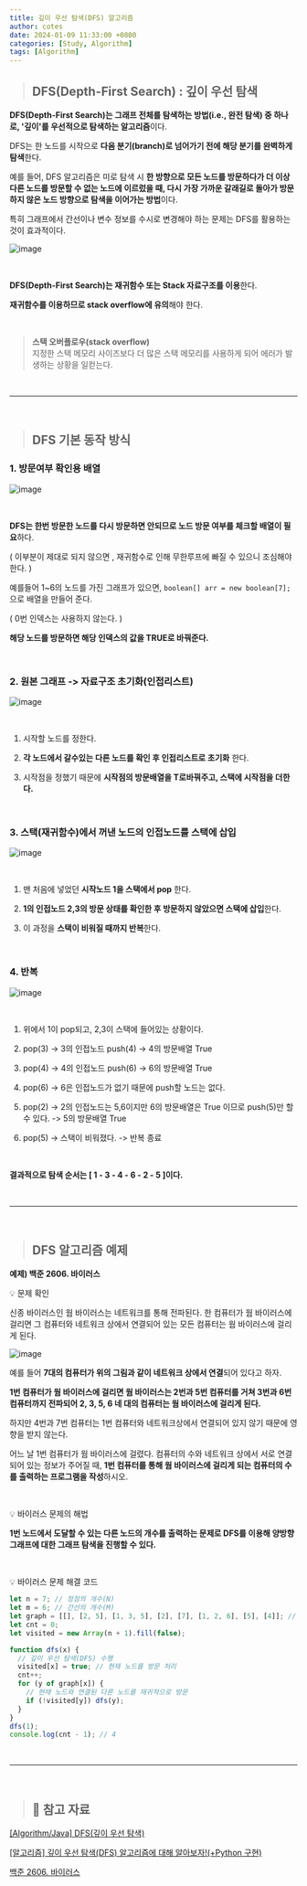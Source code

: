 ```yaml
---
title: 깊이 우선 탐색(DFS) 알고리즘
author: cotes
date: 2024-01-09 11:33:00 +0800
categories: [Study, Algorithm]
tags: [Algorithm]
---
```


> ## DFS(Depth-First Search) : 깊이 우선 탐색

**DFS(Depth-First Search)는 그래프 전체를 탐색하는 방법(i.e., 완전 탐색) 중 하나로, '깊이'를 우선적으로 탐색하는 알고리즘**이다.

DFS는 한 노드를 시작으로 **다음 분기(branch)로 넘어가기 전에 해당 분기를 완벽하게 탐색**한다.

예를 들어, DFS 알고리즘은 미로 탐색 시 **한 방향으로 모든 노드를 방문하다가 더 이상 다른 노드를 방문할 수 없는 노드에 이르렀을 때, 다시 가장 가까운 갈래길로 돌아가 방문하지 않은 노드 방향으로 탐색을 이어가는 방법**이다.

특히 그래프에서 간선이나 변수 정보를 수시로 변경해야 하는 문제는 DFS를 활용하는 것이 효과적이다.

![image](https://github.com/hajung00/Algorithm/assets/66300154/514527d5-820c-4721-862f-0a055f23aa0e)

<br/>

**DFS(Depth-First Search)는 재귀함수 또는 Stack 자료구조를 이용**한다.

**재귀함수를 이용하므로 stack overflow에 유의**해야 한다.

<br/>

> **스택 오버플로우(stack overflow)**<br/>
> 지정한 스택 메모리 사이즈보다 더 많은 스택 메모리를 사용하게 되어 에러가 발생하는 상황을 일컫는다.

<br/>

---

<br/>

> ## DFS 기본 동작 방식

### 1. 방문여부 확인용 배열

![image](https://github.com/hajung00/Algorithm/assets/66300154/535c8d8f-1239-4c47-b5c0-627aca7bd95f)

<br/>

**DFS는 한번 방문한 노드를 다시 방문하면 안되므로 노드 방문 여부를 체크할 배열이 필요**하다.

( 이부분이 제대로 되지 않으면 , 재귀함수로 인해 무한루프에 빠질 수 있으니 조심해야 한다. )

예를들어 1~6의 노드를 가진 그래프가 있으면, `boolean[] arr = new boolean[7];` 으로 배열을 만들어 준다.

( 0번 인덱스는 사용하지 않는다. )

**해당 노드를 방문하면 해당 인덱스의 값을 TRUE로 바꿔준다.**

<br/>

### 2. 원본 그래프 -> 자료구조 초기화(인접리스트)

![image](https://github.com/hajung00/Algorithm/assets/66300154/5755746d-db8a-4337-aa48-0dea32427831)

<br/>

1. 시작할 노드를 정한다.

2. **각 노드에서 갈수있는 다른 노드를 확인 후 인접리스트로 초기화** 한다.

3. 시작점을 정했기 때문에 **시작점의 방문배열을 T로바꿔주고, 스택에 시작점을 더한다.**

<br/>

### 3. 스택(재귀함수)에서 꺼낸 노드의 인접노드를 스택에 삽입

![image](https://github.com/hajung00/Algorithm/assets/66300154/069be2de-a78d-4f99-bb8b-0a6a5643a06d)

<br/>

1. 맨 처음에 넣었던 **시작노드 1을 스택에서 pop** 한다.

2. **1의 인접노드 2,3의 방문 상태를 확인한 후 방문하지 않았으면 스택에 삽입**한다.

3. 이 과정을 **스택이 비워질 때까지 반복**한다.

<br/>

### 4. 반복

![image](https://github.com/hajung00/Algorithm/assets/66300154/9972abdc-0691-4ef7-b5d2-de01b472e2bc)

<br/>

1. 위에서 1이 pop되고, 2,3이 스택에 들어있는 상황이다.

2. pop(3) -> 3의 인접노드 push(4) -> 4의 방문배열 True

3. pop(4) -> 4의 인접노드 push(6) -> 6의 방문배열 True

4. pop(6) -> 6은 인접노드가 없기 때문에 push할 노드는 없다.

5. pop(2) -> 2의 인접노드는 5,6이지만 6의 방문배열은 True 이므로 push(5)만 할수 있다. -> 5의 방문배열 True

6. pop(5) -> 스택이 비워졌다. -> 반복 종료

<br/>

**결과적으로 탐색 순서는 [ 1 - 3 - 4 - 6 - 2 - 5 ]이다.**

<br/>

---

<br/>

> ## DFS 알고리즘 예제

**예제) 백준 2606. 바이러스**

💡 문제 확인

신종 바이러스인 웜 바이러스는 네트워크를 통해 전파된다. 한 컴퓨터가 웜 바이러스에 걸리면 그 컴퓨터와 네트워크 상에서 연결되어 있는 모든 컴퓨터는 웜 바이러스에 걸리게 된다.

![image](https://github.com/hajung00/Algorithm/assets/66300154/e6f8937d-dd08-4e83-b53b-b429742da51b)

예를 들어 **7대의 컴퓨터가 위의 그림과 같이 네트워크 상에서 연결**되어 있다고 하자.

**1번 컴퓨터가 웜 바이러스에 걸리면 웜 바이러스는 2번과 5번 컴퓨터를 거쳐 3번과 6번 컴퓨터까지 전파되어 2, 3, 5, 6 네 대의 컴퓨터는 웜 바이러스에 걸리게 된다.**

하지만 4번과 7번 컴퓨터는 1번 컴퓨터와 네트워크상에서 연결되어 있지 않기 때문에 영향을 받지 않는다.

어느 날 1번 컴퓨터가 웜 바이러스에 걸렸다. 컴퓨터의 수와 네트워크 상에서 서로 연결되어 있는 정보가 주어질 때, **1번 컴퓨터를 통해 웜 바이러스에 걸리게 되는 컴퓨터의 수를 출력하는 프로그램을 작성**하시오.

<br/>

💡 바이러스 문제의 해법

**1번 노드에서 도달할 수 있는 다른 노드의 개수를 출력하는 문제로 DFS를 이용해 양방향 그래프에 대한 그래프 탐색을 진행할 수 있다.**

<br/>

💡 바이러스 문제 해결 코드

```javascript
let n = 7; // 정점의 개수(N)
let m = 6; // 간선의 개수(M)
let graph = [[], [2, 5], [1, 3, 5], [2], [7], [1, 2, 6], [5], [4]]; // 그래프 정보 입력
let cnt = 0;
let visited = new Array(n + 1).fill(false);

function dfs(x) {
  // 깊이 우선 탐색(DFS) 수행
  visited[x] = true; // 현재 노드를 방문 처리
  cnt++;
  for (y of graph[x]) {
    // 현재 노드와 연결된 다른 노드를 재귀적으로 방문
    if (!visited[y]) dfs(y);
  }
}
dfs(1);
console.log(cnt - 1); // 4
```

<br/>

---

<br/>

> ## 📑 참고 자료

[[Algorithm/Java] DFS(깊이 우선 탐색)](<https://innovation123.tistory.com/71#DFS(Depth-First%20Search)%20%3A%20%EA%B9%8A%EC%9D%B4%20%EC%9A%B0%EC%84%A0%20%ED%83%90%EC%83%89-1>)

[[알고리즘] 깊이 우선 탐색(DFS) 알고리즘에 대해 알아보자!(+Python 구현)](https://heytech.tistory.com/55)

[백준 2606. 바이러스 ](acmicpc.net/problem/2606)

